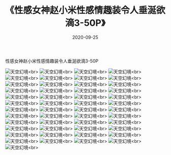 ﻿---
layout: post
title: 《性感女神赵小米性感情趣装令人垂涎欲滴3-50P》
date: 2020-09-25
img: http://photo.orgx.cf/性感/2020/性感女神赵小米性感情趣装令人垂涎欲滴3-50P/000.jpg
tags: [美女,性感,泳衣]
---

性感女神赵小米性感情趣装令人垂涎欲滴3-50P



![天空幻境](http://photo.orgx.cf/性感/2020/性感女神赵小米性感情趣装令人垂涎欲滴3-50P/001.jpg''天空幻境'')<br>
![天空幻境](http://photo.orgx.cf/性感/2020/性感女神赵小米性感情趣装令人垂涎欲滴3-50P/002.jpg''天空幻境'')<br>
![天空幻境](http://photo.orgx.cf/性感/2020/性感女神赵小米性感情趣装令人垂涎欲滴3-50P/003.jpg''天空幻境'')<br>
![天空幻境](http://photo.orgx.cf/性感/2020/性感女神赵小米性感情趣装令人垂涎欲滴3-50P/004.jpg''天空幻境'')<br>
![天空幻境](http://photo.orgx.cf/性感/2020/性感女神赵小米性感情趣装令人垂涎欲滴3-50P/005.jpg''天空幻境'')<br>
![天空幻境](http://photo.orgx.cf/性感/2020/性感女神赵小米性感情趣装令人垂涎欲滴3-50P/006.jpg''天空幻境'')<br>
![天空幻境](http://photo.orgx.cf/性感/2020/性感女神赵小米性感情趣装令人垂涎欲滴3-50P/007.jpg''天空幻境'')<br>
![天空幻境](http://photo.orgx.cf/性感/2020/性感女神赵小米性感情趣装令人垂涎欲滴3-50P/008.jpg''天空幻境'')<br>
![天空幻境](http://photo.orgx.cf/性感/2020/性感女神赵小米性感情趣装令人垂涎欲滴3-50P/009.jpg''天空幻境'')<br>
![天空幻境](http://photo.orgx.cf/性感/2020/性感女神赵小米性感情趣装令人垂涎欲滴3-50P/010.jpg''天空幻境'')<br>
![天空幻境](http://photo.orgx.cf/性感/2020/性感女神赵小米性感情趣装令人垂涎欲滴3-50P/011.jpg''天空幻境'')<br>
![天空幻境](http://photo.orgx.cf/性感/2020/性感女神赵小米性感情趣装令人垂涎欲滴3-50P/012.jpg''天空幻境'')<br>
![天空幻境](http://photo.orgx.cf/性感/2020/性感女神赵小米性感情趣装令人垂涎欲滴3-50P/013.jpg''天空幻境'')<br>
![天空幻境](http://photo.orgx.cf/性感/2020/性感女神赵小米性感情趣装令人垂涎欲滴3-50P/014.jpg''天空幻境'')<br>
![天空幻境](http://photo.orgx.cf/性感/2020/性感女神赵小米性感情趣装令人垂涎欲滴3-50P/015.jpg''天空幻境'')<br>
![天空幻境](http://photo.orgx.cf/性感/2020/性感女神赵小米性感情趣装令人垂涎欲滴3-50P/016.jpg''天空幻境'')<br>
![天空幻境](http://photo.orgx.cf/性感/2020/性感女神赵小米性感情趣装令人垂涎欲滴3-50P/017.jpg''天空幻境'')<br>
![天空幻境](http://photo.orgx.cf/性感/2020/性感女神赵小米性感情趣装令人垂涎欲滴3-50P/018.jpg''天空幻境'')<br>
![天空幻境](http://photo.orgx.cf/性感/2020/性感女神赵小米性感情趣装令人垂涎欲滴3-50P/019.jpg''天空幻境'')<br>
![天空幻境](http://photo.orgx.cf/性感/2020/性感女神赵小米性感情趣装令人垂涎欲滴3-50P/020.jpg''天空幻境'')<br>
![天空幻境](http://photo.orgx.cf/性感/2020/性感女神赵小米性感情趣装令人垂涎欲滴3-50P/021.jpg''天空幻境'')<br>
![天空幻境](http://photo.orgx.cf/性感/2020/性感女神赵小米性感情趣装令人垂涎欲滴3-50P/022.jpg''天空幻境'')<br>
![天空幻境](http://photo.orgx.cf/性感/2020/性感女神赵小米性感情趣装令人垂涎欲滴3-50P/023.jpg''天空幻境'')<br>
![天空幻境](http://photo.orgx.cf/性感/2020/性感女神赵小米性感情趣装令人垂涎欲滴3-50P/024.jpg''天空幻境'')<br>
![天空幻境](http://photo.orgx.cf/性感/2020/性感女神赵小米性感情趣装令人垂涎欲滴3-50P/025.jpg''天空幻境'')<br>
![天空幻境](http://photo.orgx.cf/性感/2020/性感女神赵小米性感情趣装令人垂涎欲滴3-50P/026.jpg''天空幻境'')<br>
![天空幻境](http://photo.orgx.cf/性感/2020/性感女神赵小米性感情趣装令人垂涎欲滴3-50P/027.jpg''天空幻境'')<br>
![天空幻境](http://photo.orgx.cf/性感/2020/性感女神赵小米性感情趣装令人垂涎欲滴3-50P/028.jpg''天空幻境'')<br>
![天空幻境](http://photo.orgx.cf/性感/2020/性感女神赵小米性感情趣装令人垂涎欲滴3-50P/029.jpg''天空幻境'')<br>
![天空幻境](http://photo.orgx.cf/性感/2020/性感女神赵小米性感情趣装令人垂涎欲滴3-50P/030.jpg''天空幻境'')<br>
![天空幻境](http://photo.orgx.cf/性感/2020/性感女神赵小米性感情趣装令人垂涎欲滴3-50P/031.jpg''天空幻境'')<br>
![天空幻境](http://photo.orgx.cf/性感/2020/性感女神赵小米性感情趣装令人垂涎欲滴3-50P/032.jpg''天空幻境'')<br>
![天空幻境](http://photo.orgx.cf/性感/2020/性感女神赵小米性感情趣装令人垂涎欲滴3-50P/033.jpg''天空幻境'')<br>
![天空幻境](http://photo.orgx.cf/性感/2020/性感女神赵小米性感情趣装令人垂涎欲滴3-50P/034.jpg''天空幻境'')<br>
![天空幻境](http://photo.orgx.cf/性感/2020/性感女神赵小米性感情趣装令人垂涎欲滴3-50P/035.jpg''天空幻境'')<br>
![天空幻境](http://photo.orgx.cf/性感/2020/性感女神赵小米性感情趣装令人垂涎欲滴3-50P/036.jpg''天空幻境'')<br>
![天空幻境](http://photo.orgx.cf/性感/2020/性感女神赵小米性感情趣装令人垂涎欲滴3-50P/037.jpg''天空幻境'')<br>
![天空幻境](http://photo.orgx.cf/性感/2020/性感女神赵小米性感情趣装令人垂涎欲滴3-50P/038.jpg''天空幻境'')<br>
![天空幻境](http://photo.orgx.cf/性感/2020/性感女神赵小米性感情趣装令人垂涎欲滴3-50P/039.jpg''天空幻境'')<br>
![天空幻境](http://photo.orgx.cf/性感/2020/性感女神赵小米性感情趣装令人垂涎欲滴3-50P/040.jpg''天空幻境'')<br>
![天空幻境](http://photo.orgx.cf/性感/2020/性感女神赵小米性感情趣装令人垂涎欲滴3-50P/041.jpg''天空幻境'')<br>
![天空幻境](http://photo.orgx.cf/性感/2020/性感女神赵小米性感情趣装令人垂涎欲滴3-50P/042.jpg''天空幻境'')<br>
![天空幻境](http://photo.orgx.cf/性感/2020/性感女神赵小米性感情趣装令人垂涎欲滴3-50P/043.jpg''天空幻境'')<br>
![天空幻境](http://photo.orgx.cf/性感/2020/性感女神赵小米性感情趣装令人垂涎欲滴3-50P/044.jpg''天空幻境'')<br>
![天空幻境](http://photo.orgx.cf/性感/2020/性感女神赵小米性感情趣装令人垂涎欲滴3-50P/045.jpg''天空幻境'')<br>
![天空幻境](http://photo.orgx.cf/性感/2020/性感女神赵小米性感情趣装令人垂涎欲滴3-50P/046.jpg''天空幻境'')<br>
![天空幻境](http://photo.orgx.cf/性感/2020/性感女神赵小米性感情趣装令人垂涎欲滴3-50P/047.jpg''天空幻境'')<br>
![天空幻境](http://photo.orgx.cf/性感/2020/性感女神赵小米性感情趣装令人垂涎欲滴3-50P/048.jpg''天空幻境'')<br>
![天空幻境](http://photo.orgx.cf/性感/2020/性感女神赵小米性感情趣装令人垂涎欲滴3-50P/049.jpg''天空幻境'')<br>